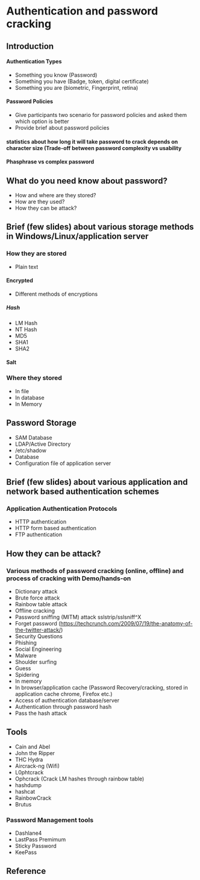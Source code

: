 Authentication and password cracking
====================================
## Introduction

#### Authentication Types
* Something you know (Password)
* Something you have (Badge, token, digital certificate)
* Something you are (biometric, Fingerprint, retina)

#### Password Policies 
* Give participants two scenario for password policies  and asked them which option is better
* Provide brief about password policies

#### statistics about how long it will take password to crack depends on character size (Trade-off between password complexity vs usability
#### Phasphrase vs complex password

## What do you need know about password?
* How and where are they stored?
* How are they used?
* How they can be attack?

## Brief (few slides) about various storage methods in Windows/Linux/application server
### How they are stored
* Plain text

#### Encrypted
* Different methods of encryptions

##### Hash
* LM Hash
* NT Hash
* MD5
* SHA1
* SHA2

#### Salt

### Where they stored
* In file
* In database
* In Memory

## Password Storage
* SAM Database
* LDAP/Active Directory
* /etc/shadow
* Database
* Configuration file of application server

## Brief (few slides) about various application and network based authentication schemes
### Application Authentication Protocols
* HTTP authentication
* HTTP form based authentication
* FTP authentication

## How they can be attack?
### Various methods of password cracking (online, offline) and process of cracking with Demo/hands-on
* Dictionary attack
* Brute force attack
* Rainbow table attack
* Offline cracking
* Password sniffing (MITM) attack sslstrip/sslsniff^X
* Forget password (https://techcrunch.com/2009/07/19/the-anatomy-of-the-twitter-attack/)
* Security Questions
* Phishing
* Social Engineering
* Malware
* Shoulder surfing
* Guess
* Spidering
* In memory
* In browser/application cache (Password Recovery/cracking, stored in application cache chrome, Firefox etc.)
* Access of authentication database/server
* Authentication through password hash
* Pass the hash attack

## Tools
* Cain and Abel
* John the Ripper
* THC Hydra
* Aircrack-ng (Wifi)
* L0phtcrack
* Ophcrack (Crack LM hashes through rainbow table)
* hashdump
* hashcat
* RainbowCrack
* Brutus

### Password Management tools
* Dashlane4
* LastPass Premimum
* Sticky Password
* KeePass

## Reference
